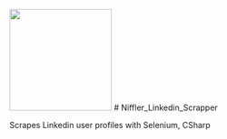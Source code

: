 <p float="top">
<img src="/icos/niffler_icon.ico" width="180" height="180"> # Niffler_Linkedin_Scrapper
</p>
Scrapes Linkedin user profiles with Selenium, CSharp

